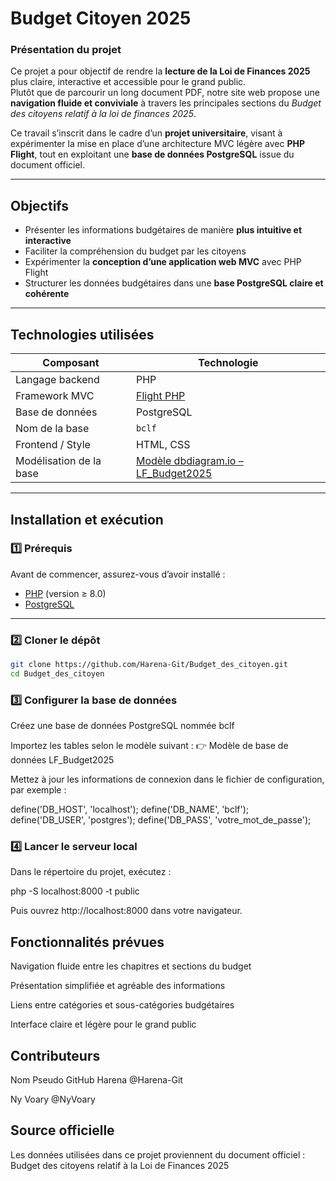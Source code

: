 # Budget Citoyen 2025

### Présentation du projet

Ce projet a pour objectif de rendre la **lecture de la Loi de Finances 2025** plus claire, interactive et accessible pour le grand public.  
Plutôt que de parcourir un long document PDF, notre site web propose une **navigation fluide et conviviale** à travers les principales sections du *Budget des citoyens relatif à la loi de finances 2025*.

Ce travail s’inscrit dans le cadre d’un **projet universitaire**, visant à expérimenter la mise en place d’une architecture MVC légère avec **PHP Flight**, tout en exploitant une **base de données PostgreSQL** issue du document officiel.

---

## Objectifs

- Présenter les informations budgétaires de manière **plus intuitive et interactive**  
- Faciliter la compréhension du budget par les citoyens  
- Expérimenter la **conception d’une application web MVC** avec PHP Flight  
- Structurer les données budgétaires dans une **base PostgreSQL claire et cohérente**

---

## Technologies utilisées

| Composant | Technologie |
|------------|-------------|
| Langage backend | PHP |
| Framework MVC | [Flight PHP](https://flightphp.com/) |
| Base de données | PostgreSQL |
| Nom de la base | `bclf` |
| Frontend / Style | HTML, CSS |
| Modélisation de la base | [Modèle dbdiagram.io – LF_Budget2025](https://dbdiagram.io/d/LF_Budget2025-68f7b5fa2e68d21b418f6cad) |

---

## Installation et exécution

### 1️⃣ Prérequis

Avant de commencer, assurez-vous d’avoir installé :
- [PHP](https://www.php.net/) (version ≥ 8.0)
- [PostgreSQL](https://www.postgresql.org/)

---

### 2️⃣ Cloner le dépôt

```bash
git clone https://github.com/Harena-Git/Budget_des_citoyen.git
cd Budget_des_citoyen
```

### 3️⃣ Configurer la base de données

Créez une base de données PostgreSQL nommée bclf

Importez les tables selon le modèle suivant :
👉 Modèle de base de données LF_Budget2025

Mettez à jour les informations de connexion dans le fichier de configuration, par exemple :

define('DB_HOST', 'localhost');
define('DB_NAME', 'bclf');
define('DB_USER', 'postgres');
define('DB_PASS', 'votre_mot_de_passe');

### 4️⃣ Lancer le serveur local

Dans le répertoire du projet, exécutez :

php -S localhost:8000 -t public


Puis ouvrez http://localhost:8000
 dans votre navigateur.

## Fonctionnalités prévues

Navigation fluide entre les chapitres et sections du budget

Présentation simplifiée et agréable des informations

Liens entre catégories et sous-catégories budgétaires

Interface claire et légère pour le grand public

## Contributeurs
Nom	Pseudo GitHub
Harena	@Harena-Git

Ny Voary	@NyVoary

## Source officielle

Les données utilisées dans ce projet proviennent du document officiel :
Budget des citoyens relatif à la Loi de Finances 2025